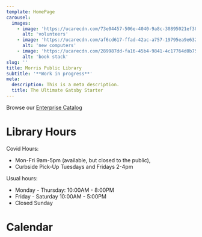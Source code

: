 ```yaml
---
template: HomePage
carousel:
  images:
    - image: 'https://ucarecdn.com/73e04457-506e-4040-9a8c-30895021ef38/'
      alt: 'volunteers'
    - image: 'https://ucarecdn.com/af6cd617-ffad-42ac-a757-19795ea9e632/'
      alt: 'new computers'
    - image: 'https://ucarecdn.com/289987dd-fa16-45b4-9841-4c17764d0b75/'
      alt: 'book stack'
slug: ''
title: Morris Public Library
subtitle: '**Work in progress**'
meta:
  description: This is a meta description.
  title: The Ultimate Gatsby Starter
---
```

Browse our [Enterprise Catalog](https://www.morrispublib.org/client/en_US/mo/?dt=list)

# Library Hours

Covid Hours: 

* Mon-Fri 9am-5pm (available, but closed to the public), 
* Curbside Pick-Up Tuesdays and Fridays 2-4pm

Usual hours:

* Monday - Thursday: 10:00AM - 8:00PM
* Friday - Saturday 10:00AM - 5:00PM
* Closed Sunday



# Calendar
